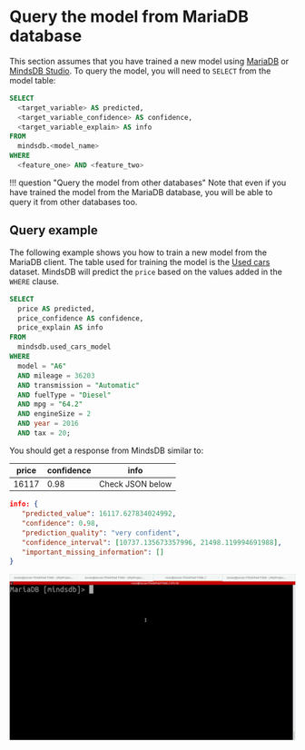 # Query the model from MariaDB database

This section assumes that you have trained a new model using [MariaDB](/model/mariadb/) or [MindsDB Studio](/model/train/). To query the model, you will need to `SELECT` from the model table:

```sql
SELECT
  <target_variable> AS predicted,
  <target_variable_confidence> AS confidence,
  <target_variable_explain> AS info
FROM
  mindsdb.<model_name>
WHERE
  <feature_one> AND <feature_two>
```

!!! question "Query the model from other databases"
    Note that even if you have trained the model from the MariaDB database, you will be able to
    query it from other databases too.

## Query example

The following example shows you how to train a new model from the MariaDB client. The table used for training the model is the [Used cars](https://www.kaggle.com/adityadesai13/used-car-dataset-ford-and-mercedes) dataset. MindsDB will predict the `price` based on the values added in the `WHERE` clause.

```sql
SELECT
  price AS predicted,
  price_confidence AS confidence,
  price_explain AS info
FROM
  mindsdb.used_cars_model
WHERE
  model = "A6"
  AND mileage = 36203
  AND transmission = "Automatic"
  AND fuelType = "Diesel"
  AND mpg = "64.2"
  AND engineSize = 2
  AND year = 2016
  AND tax = 20;
```

You should get a response from MindsDB similar to:

| price  | confidence | info   |
|----------------|------------|------|
| 16117 | 0.98 | Check JSON below  |

```json
info: {
   "predicted_value": 16117.627834024992,
   "confidence": 0.98,
   "prediction_quality": "very confident",
   "confidence_interval": [10737.135673357996, 21498.119994691988],
   "important_missing_information": []
}
```

![Model predictions](/assets/predictors/mariadb-query.gif)
